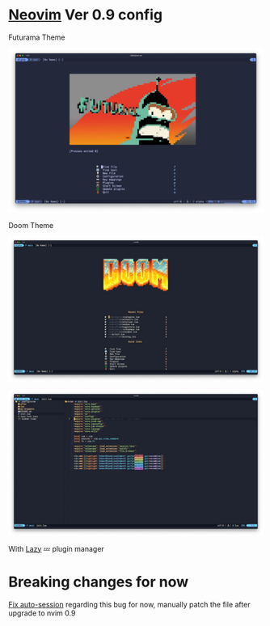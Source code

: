 # [Neovim](https://neovim.io/) Ver 0.9 config

Futurama Theme

![doom-dashboard](https://github.com/mactanxin/neovim-config/raw/main/screenshots/futurama.png)

Doom Theme

![doom-dashboard](https://github.com/mactanxin/neovim-config/raw/main/screenshots/dashboard.jpg)




![interface](https://github.com/mactanxin/neovim-config/raw/main/screenshots/main.jpg)

With [Lazy](https://github.com/folke/lazy.nvim) 💤 plugin manager

# Breaking changes for now

[Fix auto-session](https://github.com/rmagatti/session-lens/pull/42/files) regarding this bug for now,
manually patch the file after upgrade to nvim 0.9
